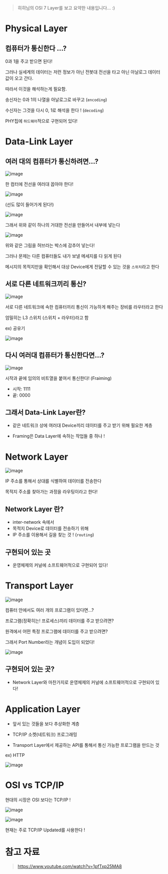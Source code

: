 > 히히님의 OSI 7 Layer를 보고 요약한 내용입니다... :)

# Physical Layer

## 컴퓨터가 통신한다 ...?

0과 1을 주고 받으면 된다!

그러나 실세계의 데이터는 저런 정보가 아닌 전봇대 전선을 타고 아닌 아날로그 데이터값이 오고 간다.

따라서 이것을 해석하는게 필요함.

송신자는 0과 1의 나열을 아날로그로 바꾸고 (`encoding`)

수신자는 그것을 다시 0, 1로 해석을 한다 ! (`decoding`)

PHY칩에 `하드웨어`적으로 구현되어 있다!

# Data-Link Layer

## 여러 대의 컴퓨터가 통신하려면...?

![image](https://user-images.githubusercontent.com/66164361/184459039-63998c7b-a5d8-4789-92bc-cb72878ba76e.png)

한 컴터에 전선을 여러대 꼽아야 한다!

![image](https://user-images.githubusercontent.com/66164361/184459232-a9edc4eb-b623-43c1-b40a-e705d43743b7.png)

(선도 많이 들어가게 된다!)

![image](https://user-images.githubusercontent.com/66164361/184459136-8e0426c3-63d7-4ee5-8be6-aac9c0b09300.png)

그래서 위와 같이 하나의 거대한 전선을 만들어서 내부에 넣는다

![image](https://user-images.githubusercontent.com/66164361/184459283-ab5547d5-3cc9-4d66-9fa3-390ffa05d3ac.png)

위와 같은 그림을 허브라는 박스에 감추어 넣는다!

그러나 문제는 다른 컴퓨터들도 내가 보낼 메세지를 다 읽게 된다

메시지의 목적지만을 확인해서 대상 Device에게 전달할 수 있는 것을 `스위치`라고 한다

## 서로 다른 네트워크끼리 통신?

![image](https://user-images.githubusercontent.com/66164361/184459677-71698ba2-bc8a-497f-b0ab-1a1f59d28aa2.png)

서로 다른 네트워크에 속한 컴퓨터끼리 통신이 가능하게 해주는 장비를 라우터라고 한다

엄밀히는 L3 스위치 (스위치 + 라우터)라고 함

ex) 공유기

![image](https://user-images.githubusercontent.com/66164361/184459813-185002ee-e23f-466b-bd84-c454c2afbb3f.png)

## 다시 여러대 컴퓨터가 통신한다면...?

![image](https://user-images.githubusercontent.com/66164361/184459917-a29c5ca9-7fa6-4d82-a685-1341de380383.png)

시작과 끝에 임의의 비트열을 붙여서 통신한다! (Fraiming)

- 시작: 1111
- 끝: 0000

## 그래서 Data-Link Layer란?

- 같은 네트워크 상에 여러대 Device끼리 데이터를 주고 받기 위해 필요한 계층

- Framing은 Data Layer에 속하는 작업들 중 하나 !

# Network Layer

![image](https://user-images.githubusercontent.com/66164361/184460081-51c760f1-83ca-4d3b-9804-6d7d2b8f2735.png)

IP 주소를 통해서 상대를 식별하여 데이터를 전송한다

목적지 주소를 찾아가는 과정을 라우팅이라고 한다!

## Network Layer 란?

- inter-network 속에서
- 목적지 Device로 데이터를 전송하기 위해
- IP 주소를 이용해서 길을 찾는 것 ! (`routing`)

## 구현되어 있는 곳

- 운영체제의 커널에 소프트웨어적으로 구현되어 있다!

# Transport Layer

![image](https://user-images.githubusercontent.com/66164361/184460918-3b057ef5-0c68-4c2c-b539-afc13be49304.png)

컴퓨터 안에서도 여러 개의 프로그램이 있다면...?

프로그램(정확히는! 프로세스)끼리 데이터를 주고 받으려면?

원격에서 어떤 특정 프로그램에 데이터를 주고 받으려면?

그래서 Port Number라는 개념이 도입이 되었다!

![image](https://user-images.githubusercontent.com/66164361/184461007-dea6e254-6960-4bac-99db-e13da24dab07.png)

## 구현되어 있는 곳?

- Network Layer와 마찬가지로 운영체제의 커널에 소프트웨어적으로 구현되어 있다!

# Application Layer

- 앞서 있는 것들을 보다 추상화한 계층

- TCP/IP 소켓(네트워크) 프로그래밍
- Transport Layer에서 제공하는 API를 통해서 통신 가능한 프로그램을 만드는 것

ex) HTTP

![image](https://user-images.githubusercontent.com/66164361/184461263-503e9654-bf29-4212-9248-712028e6f4e0.png)

# OSI vs TCP/IP

현대의 시장은 OSI 보다는 TCP/IP !

![image](https://user-images.githubusercontent.com/66164361/184461292-0038a491-6361-44e9-954b-99e05ffe9fd0.png)

![image](https://user-images.githubusercontent.com/66164361/184461309-73839773-1c2b-430d-91cd-ad46dbccc55e.png)

현재는 주로 TCP/IP Updated를 사용한다 !

# 참고 자료

> https://www.youtube.com/watch?v=1pfTxp25MA8
